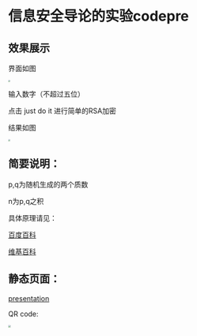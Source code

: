 # 信息安全导论的实验codepre

## 效果展示

界面如图

<img src="https://fastly.jsdelivr.net/gh/Leevan001/pictureBed@main/utools/16689606364241668960636366.png" style="zoom: 25%;" />



输入数字（不超过五位）

点击 just do it 进行简单的RSA加密

结果如图

<img src="https://fastly.jsdelivr.net/gh/Leevan001/pictureBed@main/utools/16689607127481668960711883.png" style="zoom:25%;" />

## 简要说明：

p,q为随机生成的两个质数

n为p,q之积

具体原理请见：

[百度百科](https://baike.baidu.com/item/RSA%E7%AE%97%E6%B3%95/263310)

[维基百科](https://zh.wikipedia.org/wiki/RSA%E5%8A%A0%E5%AF%86%E6%BC%94%E7%AE%97%E6%B3%95)

## 静态页面：

[presentation](https://blog.liyifan001.top/informationSecurity/)

QR code:

<img src="https://fastly.jsdelivr.net/gh/Leevan001/pictureBed@main/utools/16766029990721676602998398.png" style="zoom:33%;" align="left" />

